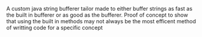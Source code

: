A custom java string bufferer tailor made to either buffer strings as fast as the built in bufferer or as good as the bufferer.
Proof of concept to show that using the built in methods may not always be the most efficent method of writting code for a specific concept
